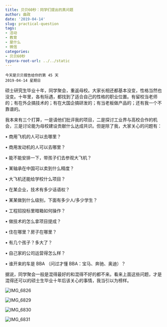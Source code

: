 ```yaml
---
title: 贝贝60秒：同学们提出的真问题
author: 曲政
date: '2019-04-14'
slug: practical-question
tags:
- 活动
- 教育
- 是什么
- 微信
categories:
- 贝贝60秒
typora-root-url: ../../static
---
```


```
今天是贝贝报告给你的第 45 天
2019-04-14 星期日
```

硕士研究生毕业十年，同学聚会，重返母校。大家长相还都基本没变，性格当然也没变。十年里，各有际遇，都找到了适合自己的性格的职业位置。有留校当老师的；有在外企搞技术的；有在大国企搞研发的；有当老板做产品的；还有我一个不靠谱的。

我本来有三个打算，一是请他们批评我的项目，二是探讨工业界与高校合作的机会，三是讨论能为母校建设贡献什么达成共识。但是除了我，大家关心的问题有：

• 商用飞机的人可以去哪里？

• 商用发动机的人可以去哪里？

• 能不能安排一下，带孩子们去参观大飞机？

• 某轴承在中国可以卖到什么精度？

• 大飞机还能给学校什么项目？

• 在某企业，技术有多少话语权？

• 某某做到什么级别，下面有多少人/多少学生？

• 工程招投标里暗箱如何操作？

• 做技术的怎么拿项目提成？

• 住在哪里？房子在哪里？

• 有几个孩子？多大了？

• 自己家的公司运营得怎么样？

• 谁开来的车是 BBA （问过才懂 BBA：宝马、奔驰、奥迪）？

据说，同学聚会一般是混得最好的和混得不好的都不来。看来上面这些问题，才是混得还可以的硕士生毕业十年后该关心的事情，我当引以为榜样。

![IMG_6826](/images/2019-04-13-%E8%B4%9D%E8%B4%9D60%E7%A7%92%EF%BC%9A%E5%90%8C%E5%AD%A6%E4%BB%AC%E6%8F%90%E5%87%BA%E7%9A%84%E7%9C%9F%E9%97%AE%E9%A2%98/IMG_6826.jpeg)

![IMG_6829](/images/2019-04-13-%E8%B4%9D%E8%B4%9D60%E7%A7%92%EF%BC%9A%E5%90%8C%E5%AD%A6%E4%BB%AC%E6%8F%90%E5%87%BA%E7%9A%84%E7%9C%9F%E9%97%AE%E9%A2%98/IMG_6829.jpeg)

![IMG_6830](/images/2019-04-13-%E8%B4%9D%E8%B4%9D60%E7%A7%92%EF%BC%9A%E5%90%8C%E5%AD%A6%E4%BB%AC%E6%8F%90%E5%87%BA%E7%9A%84%E7%9C%9F%E9%97%AE%E9%A2%98/IMG_6830.jpeg)

![IMG_6831](/images/2019-04-13-%E8%B4%9D%E8%B4%9D60%E7%A7%92%EF%BC%9A%E5%90%8C%E5%AD%A6%E4%BB%AC%E6%8F%90%E5%87%BA%E7%9A%84%E7%9C%9F%E9%97%AE%E9%A2%98/IMG_6831.jpeg)